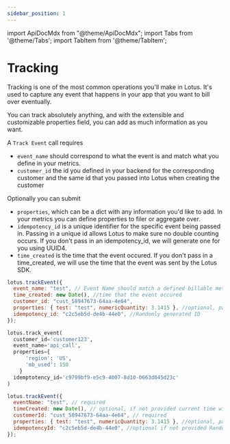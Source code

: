 ```yaml
---
sidebar_position: 1
---
```


import ApiDocMdx from "@theme/ApiDocMdx";
import Tabs from '@theme/Tabs';
import TabItem from '@theme/TabItem';

# Tracking

Tracking is one of the most common operations you'll make in Lotus. It's used to capture any event that happens in your app that you want to bill over eventually.

You can track absolutely anything, and with the extensible and customizable properties field, you can add as much information as you want.

A `Track Event` call requires

- `event_name` should correspond to what the event is and match what you define in your metrics.
- `customer_id` the id you defined in your backend for the corresponding customer and the same id that you passed into Lotus when creating the customer

Optionally you can submit

- `properties`, which can be a dict with any information you'd like to add. In your metrics you can define properties to filer or aggregate over.
- `idempotency_id` is a unique identifier for the specific event being passed in. Passing in a unique id allows Lotus to make sure no double counting occurs. If you don't pass in an idempotency_id, we will generate one for you using UUID4.
- `time_created` is the time that the event occured. If you don't pass in a time_created, we will use the time that the event was sent by the Lotus SDK.

<Tabs>
<TabItem value="js" label="Node">

```jsx
lotus.trackEvent({
  event_name: "test", // Event Name should match a defined billable metric
  time_created: new Date(), //time that the event occured
  customer_id: "cust_58947673-64aa-4e64",
  properties: { test: "test", numericQuantity: 3.1415 }, //optional, pass in any additional properties you want to aggregate or measure
  idempotency_id: "c2c5eb5d-de4b-44e0", //Randomly generated ID
});
```

</TabItem>
<TabItem value="py" label="Python">

```python
lotus.track_event(
  customer_id='customer123',
  event_name='api_call',
  properties={
      'region': 'US',
      'mb_used': 150
    }
  idemptotency_id='c9799bf9-e5c9-4007-8d10-0663d045d23c'
)
```

</TabItem>


<TabItem value="ts" label="Typescript">

```jsx
lotus.trackEvent({
  eventName: "test", // required
  timeCreated: new Date(), // optional, if not provided current time will be taken
  customerId: "cust_58947673-64aa-4e64", // required
  properties: { test: "test", numericQuantity: 3.1415 }, //optional, pass in any additional properties you want to aggregate or measure
  idempotencyId: "c2c5eb5d-de4b-44e0", //optional if not provided Randomly generated ID will be taken
});
```

</TabItem>
</Tabs>
